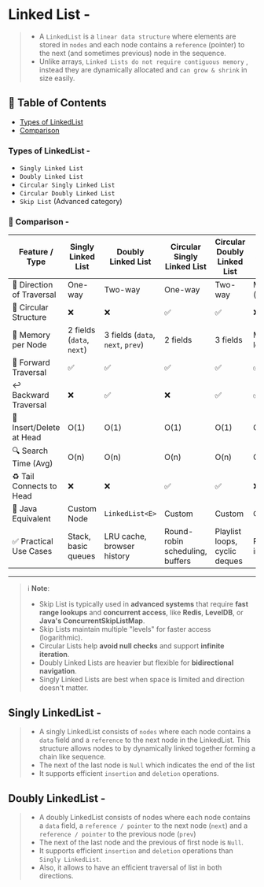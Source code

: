 # Linked List -
> - A `LinkedList` is a `linear data structure` where elements are stored in `nodes` and each node contains a `reference` (pointer)
> to the next (and sometimes previous) node in the sequence.
> - Unlike arrays, `Linked Lists do not require contiguous memory` , instead they are dynamically allocated and `can grow & shrink` in size easily.

## 📑 Table of Contents
- [Types of LinkedList](#1-types-of-linked-list)
- [Comparison](#2-types-of-linked-list)

### Types of LinkedList -
- `Singly Linked List`
- `Doubly Linked List`
- `Circular Singly Linked List`
- `Circular Doubly Linked List`
- `Skip List` (Advanced category)


### 🔗 Comparison -

| Feature / Type                | Singly Linked List         | Doubly Linked List           | Circular Singly Linked List  | Circular Doubly Linked List  | Skip List (Advanced)        |
|------------------------------|----------------------------|------------------------------|-------------------------------|-------------------------------|------------------------------|
| 🔄 Direction of Traversal    | One-way                    | Two-way                      | One-way                       | Two-way                       | Multi-level forward (some backward) |
| 🔁 Circular Structure        | ❌                         | ❌                           | ✅                            | ✅                            | ❌                           |
| 🧠 Memory per Node           | 2 fields (`data`, `next`)  | 3 fields (`data`, `next`, `prev`) | 2 fields                     | 3 fields                      | Multiple pointers per level |
| 🚶 Forward Traversal         | ✅                         | ✅                           | ✅                            | ✅                            | ✅                           |
| ↩️ Backward Traversal        | ❌                         | ✅                           | ❌                            | ✅                            | ✅ (with design)             |
| 🔧 Insert/Delete at Head     | O(1)                       | O(1)                         | O(1)                          | O(1)                          | O(log n)                    |
| 🔍 Search Time (Avg)         | O(n)                       | O(n)                         | O(n)                          | O(n)                          | O(log n)                    |
| ♻️ Tail Connects to Head     | ❌                         | ❌                           | ✅                            | ✅                            | ❌                           |
| 🔗 Java Equivalent           | Custom Node                | `LinkedList<E>`              | Custom                        | Custom                        | `ConcurrentSkipListMap`     |
| ✅ Practical Use Cases       | Stack, basic queues        | LRU cache, browser history   | Round-robin scheduling, buffers | Playlist loops, cyclic deques | Redis, real-time DB indexing |


----

 
> ℹ️ **Note**:
> - Skip List is typically used in **advanced systems** that require **fast range lookups** and **concurrent access**, like **Redis**, **LevelDB**, or **Java's ConcurrentSkipListMap**.
> - Skip Lists maintain multiple "levels" for faster access (logarithmic).
> - Circular Lists help **avoid null checks** and support **infinite iteration**.
> - Doubly Linked Lists are heavier but flexible for **bidirectional navigation**.
> - Singly Linked Lists are best when space is limited and direction doesn't matter.


## Singly LinkedList -
> - A singly LinkedList consists of `nodes` where each node contains a `data` field and a `reference` to the next node in the LinkedList. This
> structure allows nodes to by dynamically linked together forming a chain like sequence.
> - The next of the last node is `Null` which indicates the end of the list
> - It supports efficient `insertion` and `deletion` operations.



## Doubly LinkedList -
> - A doubly LinkedList consists of nodes where each node contains a `data` field, a `reference / pointer` to the next node (`next`) and a `reference / pointer` to the previous node (`prev`)
> - The next of the last node and the previous of first node is `Null`.
> - It supports efficient `insertion` and `deletion` operations than `Singly LinkedList`. 
> - Also, it allows to have an efficient traversal of list in both directions.
